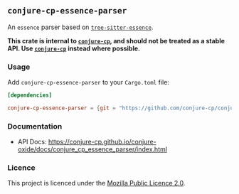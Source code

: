 ## `conjure-cp-essence-parser`

An `essence` parser based on [`tree-sitter-essence`](https://github.com/conjure-cp/conjure-oxide/tree/main/crates/tree-sitter-essence).

**This crate is internal to
[`conjure-cp`](https://github.com/conjure-cp/conjure-oxide/tree/main/crates/conjure-cp),
and should not be treated as a stable API. Use
[`conjure-cp`](https://github.com/conjure-cp/conjure-oxide/tree/main/crates/conjure-cp)
instead where possible.**

### Usage

Add `conjure-cp-essence-parser` to your `Cargo.toml` file:

```toml
[dependencies]

conjure-cp-essence-parser = {git = "https://github.com/conjure-cp/conjure-oxide" }
```

### Documentation

- API Docs: <https://conjure-cp.github.io/conjure-oxide/docs/conjure_cp_essence_parser/index.html>

### Licence

This project is licenced under the [Mozilla Public Licence
2.0](https://www.mozilla.org/en-US/MPL/2.0/).
